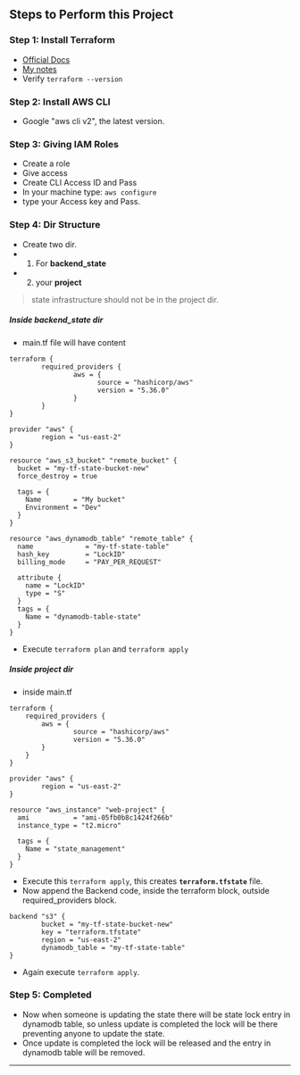 ## Steps to Perform this Project

### Step 1: Install Terraform

- [Official Docs](https://developer.hashicorp.com/terraform/tutorials/aws-get-started/install-cli)
- [My notes](https://github.com/faizan35/Terraform_Mastery_Hub/blob/main/Module-01/1.2-Installing-Terraform.md#linux-installation)
- Verify `terraform --version`

### Step 2: Install AWS CLI

- Google "aws cli v2", the latest version.

### Step 3: Giving IAM Roles

- Create a role
- Give access
- Create CLI Access ID and Pass
- In your machine type: `aws configure`
- type your Access key and Pass.

### Step 4: Dir Structure

- Create two dir.
- 1. For **backend_state**
- 2. your **project**

> state infrastructure should not be in the project dir.

##### Inside backend_state dir

- main.tf file will have content

```hcl
terraform {
        required_providers {
                aws = {
                      source = "hashicorp/aws"
                      version = "5.36.0"
                }
        }
}

provider "aws" {
        region = "us-east-2"
}

resource "aws_s3_bucket" "remote_bucket" {
  bucket = "my-tf-state-bucket-new"
  force_destroy = true

  tags = {
    Name        = "My bucket"
    Environment = "Dev"
  }
}

resource "aws_dynamodb_table" "remote_table" {
  name             = "my-tf-state-table"
  hash_key         = "LockID"
  billing_mode     = "PAY_PER_REQUEST"

  attribute {
    name = "LockID"
    type = "S"
  }
  tags = {
    Name = "dynamodb-table-state"
  }
}
```

- Execute `terraform plan` and `terraform apply`

##### Inside project dir

- inside main.tf

```hcl
terraform {
    required_providers {
        aws = {
                source = "hashicorp/aws"
                version = "5.36.0"
        }
    }
}

provider "aws" {
        region = "us-east-2"
}

resource "aws_instance" "web-project" {
  ami           = "ami-05fb0b8c1424f266b"
  instance_type = "t2.micro"

  tags = {
    Name = "state_management"
  }
}
```

- Execute this `terraform apply`, this creates **`terraform.tfstate`** file.
- Now append the Backend code, inside the terraform block, outside required_providers block.

```hcl
backend "s3" {
        bucket = "my-tf-state-bucket-new"
        key = "terraform.tfstate"
        region = "us-east-2"
        dynamodb_table = "my-tf-state-table"
}
```

- Again execute `terraform apply`.

### Step 5: Completed

- Now when someone is updating the state there will be state lock entry in dynamodb table, so unless update is completed the lock will be there preventing anyone to update the state.
- Once update is completed the lock will be released and the entry in dynamodb table will be removed.

---

